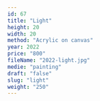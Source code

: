 ```yaml
---
id: 67
title: "Light"
height: 20
width: 20
method: "Acrylic on canvas"
year: 2022
price: "800"
fileName: "2022-light.jpg"
medie: "painting"
draft: "false"
slug: "light"
weight: "250"
---
```

